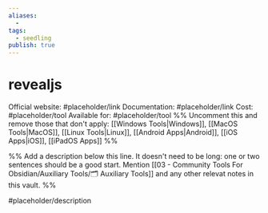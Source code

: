 ```yaml
---
aliases:
  -
tags:
  - seedling
publish: true
---
```


# revealjs

Official website: #placeholder/link
Documentation: #placeholder/link
Cost: #placeholder/tool
Available for: #placeholder/tool %% Uncomment this and remove those that don't apply: [[Windows Tools|Windows]], [[MacOS Tools|MacOS]], [[Linux Tools|Linux]], [[Android Apps|Android]], [[iOS Apps|iOS]], [[iPadOS Apps]] %%

%% Add a description below this line. It doesn't need to be long: one or two sentences should be a good start. Mention [[03 - Community Tools For Obsidian/Auxiliary Tools/🗂️ Auxiliary Tools]] and any other relevat notes in this vault. %%

#placeholder/description
